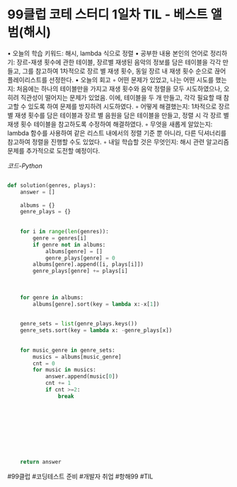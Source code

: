 # 99클럽 코테 스터디 1일차 TIL - 베스트 앨범(해시)



• 오늘의 학습 키워드: 해시, lambda 식으로 정렬
• 공부한 내용 본인의 언어로 정리하기: 장르-재생 횟수에 관한 테이블, 장르별 재생된 음악의 정보를 담은 테이블을 각각 만들고, 그를 참고하여 1차적으로 장르 별 재생 횟수, 동일 장르 내 재생 횟수 순으로 끊어 플레이리스트를 선정한다. 
• 오늘의 회고
    ◦ 어떤 문제가 있었고, 나는 어떤 시도를 했는지: 처음에는 하나의 테이블만을 가지고 재생 횟수와 음악 정렬을 모두 시도하였으나, 오히려 직관성이 떨어지는 문제가 있었음. 이에, 테이블을 두 개 만들고, 각각 필요할 때 참고할 수 있도록 하여 문제를 방지하려 시도하였다.
    ◦ 어떻게 해결했는지: 1차적으로 장르 별 재생 횟수를 담은 테이블과 장르 별 음원을 담은 테이블을 만들고, 정렬 시 각 장르 별 재생 횟수 테이블을 참고하도록 수정하여 해결하였다.
    ◦ 무엇을 새롭게 알았는지: lambda 함수를 사용하여 같은 리스트 내에서의 정렬 기준 뿐 아니라, 다른 딕셔너리를 참고하여 정렬을 진행할 수도 있었다.
    ◦ 내일 학습할 것은 무엇인지: 해시 관련 알고리즘 문제를 추가적으로 도전할 예정이다.


*코드-Python*

```Python

def solution(genres, plays):
    answer = []
    
    albums = {}
    genre_plays = {}
    
    
    for i in range(len(genres)):
        genre = genres[i]
        if genre not in albums:
            albums[genre] = []
            genre_plays[genre] = 0
        albums[genre].append([i, plays[i]])
        genre_plays[genre] += plays[i]
    
    
    
    for genre in albums:
        albums[genre].sort(key = lambda x:-x[1])
        
        
    genre_sets = list(genre_plays.keys())
    genre_sets.sort(key = lambda x: -genre_plays[x])
    
    
    for music_genre in genre_sets:
        musics = albums[music_genre]
        cnt = 0
        for music in musics:
            answer.append(music[0])
            cnt += 1
            if cnt >=2:
                break

        
    
        
        
    
    
        
    
    return answer

```

#99클럽 #코딩테스트 준비 #개발자 취업 #항해99 #TIL